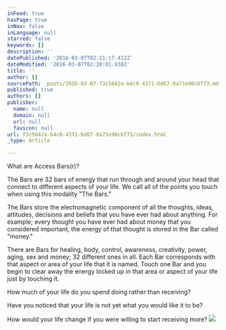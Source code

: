 ```yaml
---
inFeed: true
hasPage: true
inNav: false
inLanguage: null
starred: false
keywords: []
description: ''
datePublished: '2016-03-07T02:21:17.412Z'
dateModified: '2016-03-07T02:20:01.938Z'
title: ''
author: []
sourcePath: _posts/2016-03-07-f3c5042a-b4c0-4371-bd67-0a73a90c6f73.md
published: true
authors: []
publisher:
  name: null
  domain: null
  url: null
  favicon: null
url: f3c5042a-b4c0-4371-bd67-0a73a90c6f73/index.html
_type: Article

---
```

What are Access Bars(r)?

The Bars are 32 bars of energy that run through and around your head that connect to different aspects of your life. We call all of the points you touch when using this modality "The Bars." 

The Bars store the electromagnetic component of all the thoughts, ideas, attitudes, decisions and beliefs that you have ever had about anything. For example; every thought you have ever had about money that you considered important, the energy of that thought is stored in the Bar called "money."

There are Bars for healing, body, control, awareness, creativity, power, aging, sex and money; 32 different ones in all. Each Bar corresponds with that aspect or area of your life that it is named. Touch one Bar and you begin to clear away the energy locked up in that area or aspect of your life just by touching it. 

How much of your life do you spend doing rather than receiving? 

Have you noticed that your life is not yet what you would like it to be? 

How would your life change if you were willing to start receiving more? ![](https://the-grid-user-content.s3-us-west-2.amazonaws.com/dbdbe763-6485-4054-9496-7e2c9717405d.png)